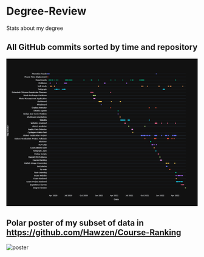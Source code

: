 # Degree-Review
Stats about my degree

## All GitHub commits sorted by time and repository
![epic](epic.png)

## Polar poster of my subset of data in https://github.com/Hawzen/Course-Ranking
![poster](poster.png)
